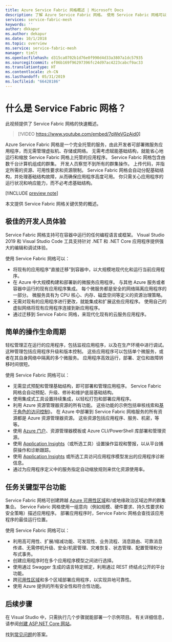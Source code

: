 ```yaml
---
title: Azure Service Fabric 网格概述 | Microsoft Docs
description: 了解 Azure Service Fabric 网格。 使用 Service Fabric 网格可以部署和缩放应用程序，而无需考虑应用程序的基础结构需求。
services: service-fabric-mesh
keywords: ''
author: dkkapur
ms.author: dekapur
ms.date: 10/1/2018
ms.topic: overview
ms.service: service-fabric-mesh
manager: timlt
ms.openlocfilehash: d315ca0702b1d76e0f990d4d33a3807a1dc57935
ms.sourcegitcommit: ef06b169f96297396fc24d97ac4223cabcf9ac33
ms.translationtype: HT
ms.contentlocale: zh-CN
ms.lasthandoff: 05/31/2019
ms.locfileid: "66428186"
---
```

# <a name="what-is-service-fabric-mesh"></a>什么是 Service Fabric 网格？

此视频提供了 Service Fabric 网格的快速概述。
> [!VIDEO https://www.youtube.com/embed/7qWeVGzAid0]

Azure Service Fabric 网格是一个完全托管的服务，由此开发者可部署微服务应用程序，而无需管理虚拟机、存储或网络。 无需考虑赋能基础结构，就能省心地运行和缩放 Service Fabric 网格上托管的应用程序。  Service Fabric 网格包含由数千台计算机组成的群集。  开发人员察觉不到所有的群集操作。 上传代码，并指定所需的资源、可用性要求和资源限制。  Service Fabric 网格会自动分配基础结构，并处理基础结构故障，从而确保应用程序高度可用。 你只需关心应用程序的运行状况和响应能力，而不必考虑基础结构。  

[!INCLUDE [preview note](./includes/include-preview-note.md)]

本文提供 Service Fabric 网格关键优势的概述。

## <a name="great-developer-experience"></a>极佳的开发人员体验

Service Fabric 网格支持可在容器中运行的任何编程语言或框架。 Visual Studio 2019 和 Visual Studio Code 工具支持针对 .NET 和 .NET Core 应用程序提供强大的编辑和调试体验。 

使用 Service Fabric 网格可以：

- 将现有的应用程序“直接迁移”到容器中，以大规模地现代化和运行当前应用程序。
- 在 Azure 中大规模构建和部署新的微服务应用程序。  与其他 Azure 服务或者容器中运行的现有应用程序集成。 每个微服务都是安全的网络隔离应用程序的一部分。 微服务具有为 CPU 核心、内存、磁盘空间等定义的资源治理策略。
- 无需对现有的应用程序进行更改，就能集成和扩展这些应用程序。 使用自己的虚拟网络将现有应用程序连接到新应用程序。  
- 通过迁移到 Service Fabric 网格，来现代化现有的云服务应用程序。  

## <a name="simple-operational-lifecycle"></a>简单的操作生命周期

轻松管理正在运行的应用程序，包括监视应用程序，以及在生产环境中进行调试。 这种管理包括应用程序升级和版本控制。 这些应用程序可以包括单个微服务，或者在其自身网络中隔离的多个微服务。 应用程序高效运行，部署、定位和故障转移时间很短。

使用 Service Fabric 网格可以：

- 无需显式预配和管理基础结构，即可部署和管理应用程序。  Service Fabric 网格会自动预配、升级、修补和维护底层基础结构。
- 使用集成式工具设置持续集成，以轻松打包和部署应用程序。
- 利用 Azure 资源管理器资源的所有功能。 这些功能的示例包括审核线索和[基于角色的访问控制](/azure/role-based-access-control/overview))。 在 Azure 中部署到 Service Fabric 网格服务的所有资源都是 Azure 资源管理器资源。 这些资源包括应用程序、服务、机密，等等。
- 使用 [Azure 门户](https://portal.azure.com)、资源管理器模板或 Azure CLI/PowerShell 库部署和管理资源。
- 使用 [Application Insights](/azure/application-insights/)（或所选工具）设置操作监视和警报，以从平台捕获操作和诊断跟踪。
- 使用 [Application Insights](/azure/application-insights/) 或所选工具访问应用程序模型发出的应用程序诊断信息。
- 通过为应用程序定义中的服务指定自动缩放规则来优化资源使用率。

## <a name="mission-critical-platform-capabilities"></a>任务关键型平台功能

Service Fabric 网格可创建跨越 [Azure 可用性区域](/azure/availability-zones/az-overview)和/或地缘政治区域边界的群集集合。 Service Fabric 网格使用一组意向（例如规模、硬件要求、持久性要求和安全策略）描述应用程序。  部署应用程序时，Service Fabric 网格会查找该应用程序的最佳运行位置。

使用 Service Fabric 网格可以：

- 利用高可用性、扩展/缩减功能、可发现性、业务流程、消息路由、可靠消息传递、无需停机升级、安全/机密管理、灾难恢复、状态管理、配置管理和分布式事务。
- 创建应用程序时在多个应用程序模型之间进行选择。
- 使用通过 Swagger 生成的语言特定绑定，利用通过 REST 终结点公开的平台功能。
- 跨[可用性区域](/azure/availability-zones/az-overview)和多个区域部署应用程序，以实现异地可靠性。
- 使用 Azure 提供的所有安全性和符合性功能。

## <a name="next-steps"></a>后续步骤

在 Visual Studio 中，只需执行几个步骤就能部署一个示例项目。 有关详细信息，请参阅[创建 ASP.NET Core 网站](service-fabric-mesh-quickstart-dotnet-core.md)。 

找到[常见问题](service-fabric-mesh-faq.md)的答案。


<!-- Links -->

[service-fabric-overview]: ../service-fabric/service-fabric-overview.md
